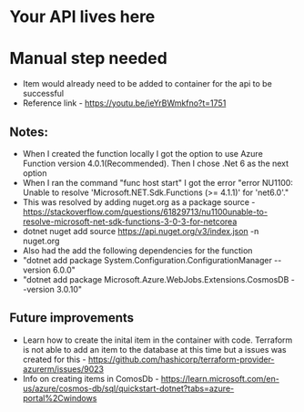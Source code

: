 # Your API lives here

# Manual step needed
- Item would already need to be added to container for the api to be successful
- Reference link - https://youtu.be/ieYrBWmkfno?t=1751

## Notes:
- When I created the function locally I got the option to use Azure Function version 4.0.1(Recommended). Then I chose .Net 6 as the next option
- When I ran the command "func host start" I got the error "error NU1100: Unable to resolve 'Microsoft.NET.Sdk.Functions (>= 4.1.1)' for 'net6.0'."
- This was resolved by adding nuget.org as a package source - https://stackoverflow.com/questions/61829713/nu1100unable-to-resolve-microsoft-net-sdk-functions-3-0-3-for-netcorea
- dotnet nuget add source https://api.nuget.org/v3/index.json -n nuget.org
- Also had the add the following dependencies for the function
- "dotnet add package System.Configuration.ConfigurationManager --version 6.0.0"
- "dotnet add package Microsoft.Azure.WebJobs.Extensions.CosmosDB --version 3.0.10"

## Future improvements
- Learn how to create the inital item in the container with code. Terraform is not able to add an item to the 
database at this time but a issues was created for this - https://github.com/hashicorp/terraform-provider-azurerm/issues/9023
- Info on creating items in ComosDb - https://learn.microsoft.com/en-us/azure/cosmos-db/sql/quickstart-dotnet?tabs=azure-portal%2Cwindows
